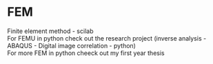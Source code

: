 # FEM
Finite element method - scilab <br />
For FEMU in python check out the research project (inverse analysis - ABAQUS - Digital image correlation - python) <br />
For more FEM in python cheeck out my first year thesis <br />

